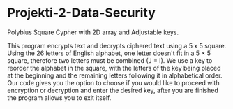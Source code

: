 # Projekti-2-Data-Security
Polybius Square Cypher with 2D array and Adjustable keys.

This program encrypts text and decrypts ciphered text using a 5 x 5 square. Using the 26 letters of English alphabet, one letter doesn't fit in a 5 × 5 square, therefore two letters must be combined (J = I). We use a key to reorder the alphabet in the square, with the letters of the key being placed at the beginning and the remaining letters following it in alphabetical order. Our code gives you the option to choose if you would like to proceed with encryption or decryption and enter the desired key, after you are finished the program allows you to exit itself.
